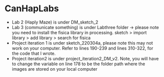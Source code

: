 # CanHapLabs
- Lab 2 (Haply Maze) is under DM_sketch_2
- Lab 3 (communicate something) is under Labthree folder -> please note you need to install the fisica library in processing. sketch > import library > add library > search for fisica
- Project iteration 1 is under sketch_220304a, please note this may not work on your computer. Refer to lines 190-239 and lines 310-322, for the code that I wrote. 
- Project iteration2 is under project_iteration2_DM_v2. Note, you will have to change the variable on line 178 to be the folder path where the images are stored on your local computer
